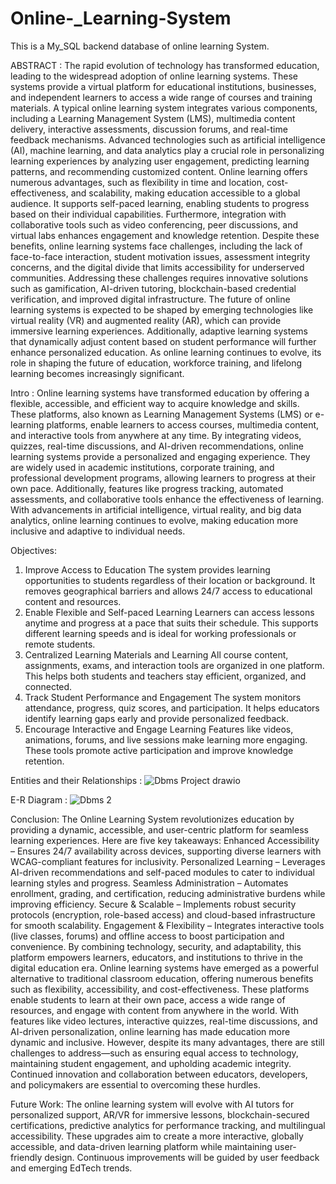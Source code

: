 # Online-_Learning-System
This is a My_SQL backend database of online learning System.  

ABSTRACT :
The rapid evolution of technology has transformed education, leading to the widespread adoption of online learning systems. These systems provide a virtual platform for educational institutions, businesses, and independent learners to access a wide range of courses and training materials. A typical online learning system integrates various components, including a Learning Management System (LMS), multimedia content delivery, interactive assessments, discussion forums, and real-time feedback mechanisms. Advanced technologies such as artificial intelligence (AI), machine learning, and data analytics play a crucial role in personalizing learning experiences by analyzing user engagement, predicting learning patterns, and recommending customized content.
                 Online learning offers numerous advantages, such as flexibility in time and location, cost-effectiveness, and scalability, making education accessible to a global audience. It supports self-paced learning, enabling students to progress based on their individual capabilities. Furthermore, integration with collaborative tools such as video conferencing, peer discussions, and virtual labs enhances engagement and knowledge retention.
               Despite these benefits, online learning systems face challenges, including the lack of face-to-face interaction, student motivation issues, assessment integrity concerns, and the digital divide that limits accessibility for underserved communities. Addressing these challenges requires innovative solutions such as gamification, AI-driven tutoring, blockchain-based credential verification, and improved digital infrastructure.
               The future of online learning systems is expected to be shaped by emerging technologies like virtual reality (VR) and augmented reality (AR), which can provide immersive learning experiences. Additionally, adaptive learning systems that dynamically adjust content based on student performance will further enhance personalized education. As online learning continues to evolve, its role in shaping the future of education, workforce training, and lifelong learning becomes increasingly significant.
               
Intro :
Online learning systems have transformed education by offering a flexible, accessible, and efficient way to acquire knowledge and skills. These platforms, also known as Learning Management Systems (LMS) or e-learning platforms, enable learners to access courses, multimedia content, and interactive tools from anywhere at any time. By integrating videos, quizzes, real-time discussions, and AI-driven recommendations, online learning systems provide a personalized and engaging experience. They are widely used in academic institutions, corporate training, and professional development programs, allowing learners to progress at their own pace. Additionally, features like progress tracking, automated assessments, and collaborative tools enhance the effectiveness of learning. With advancements in artificial intelligence, virtual reality, and big data analytics, online learning continues to evolve, making education more inclusive and adaptive to individual needs.

Objectives:
1.	Improve Access to Education
  The system provides learning opportunities to students regardless of their location or background.
  It removes geographical barriers and allows 24/7 access to educational content and resources.
2.	Enable Flexible and Self-paced Learning
   Learners can access lessons anytime and progress at a pace that suits their schedule.
   This supports different learning speeds and is ideal for working professionals or remote students.
3.	Centralized Learning Materials and Learning
   All course content, assignments, exams, and interaction tools are organized in one platform.
   This helps both students and teachers stay efficient, organized, and connected.
4.	Track Student Performance and Engagement
   The system monitors attendance, progress, quiz scores, and participation.
   It helps educators identify learning gaps early and provide personalized feedback.
5.	Encourage Interactive and Engage Learning
   Features like videos, animations, forums, and live sessions make learning more engaging.
   These tools promote active participation and improve knowledge retention.

Entities and their Relationships :
![Dbms Project drawio](https://github.com/user-attachments/assets/c7043868-dbdb-4bac-936c-ac748f1b0efb)

E-R Diagram :
![Dbms 2](https://github.com/user-attachments/assets/f56518e1-8c67-4ea8-ada0-2190c803c04a)

Conclusion:
The Online Learning System revolutionizes education by providing a dynamic, accessible, and user-centric platform for seamless learning experiences. Here are five key takeaways:
Enhanced Accessibility – Ensures 24/7 availability across devices, supporting diverse learners with WCAG-compliant features for inclusivity.
Personalized Learning – Leverages AI-driven recommendations and self-paced modules to cater to individual learning styles and progress.
Seamless Administration – Automates enrollment, grading, and certification, reducing administrative burdens while improving efficiency.
Secure & Scalable – Implements robust security protocols (encryption, role-based access) and cloud-based infrastructure for smooth scalability.
Engagement & Flexibility – Integrates interactive tools (live classes, forums) and offline access to boost participation and convenience.
By combining technology, security, and adaptability, this platform empowers learners, educators, and institutions to thrive in the digital education era. 
Online learning systems have emerged as a powerful alternative to traditional classroom education, offering numerous benefits such as flexibility, accessibility, and cost-effectiveness. These platforms enable students to learn at their own pace, access a wide range of resources, and engage with content from anywhere in the world. With features like video lectures, interactive quizzes, real-time discussions, and AI-driven personalization, online learning has made education more dynamic and inclusive.
However, despite its many advantages, there are still challenges to address—such as ensuring equal access to technology, maintaining student engagement, and upholding academic integrity. Continued innovation and collaboration between educators, developers, and policymakers are essential to overcoming these hurdles.

 Future Work:
The online learning system will evolve with AI tutors for personalized support, AR/VR for immersive lessons, blockchain-secured certifications, predictive analytics for performance tracking, and multilingual accessibility. These upgrades aim to create a more interactive, globally accessible, and data-driven learning platform while maintaining user-friendly design. Continuous improvements will be guided by user feedback and emerging EdTech trends. 

